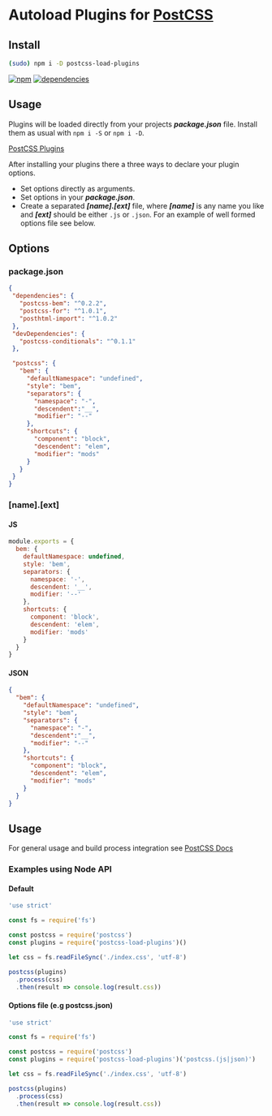 # Autoload Plugins for [PostCSS](https://github.com/postcss/postcss)

## Install

```bash
(sudo) npm i -D postcss-load-plugins
```
[![npm](https://badge.fury.io/js/postcss-load-plugins.svg)](https://badge.fury.io/js/postcss-load-plugins) [![dependencies](https://david-dm.org/michael-ciniawsky/postcss-load-plugins.svg)](https://david-dm.org/michael-ciniawsky/postcss-load-plugins)

## Usage

Plugins will be loaded directly from your projects ***package.json*** file.
Install them as usual with ``` npm i -S ``` or ``` npm i -D ```.

[PostCSS Plugins](https://postcss.parts)

After installing your plugins there a three ways to declare your plugin options.

- Set options directly as arguments.
- Set options in your ***package.json***.
- Create a separated ***[name].[ext]*** file, where ***[name]*** is any name you like and ***[ext]*** should be either ``` .js ``` or ``` .json ```.
For an example of well formed options file see below.

## Options

### package.json

```json
{
 "dependencies": {
   "postcss-bem": "^0.2.2",
   "postcss-for": "^1.0.1",
   "posthtml-import": "^1.0.2"
 },
 "devDependencies": {
   "postcss-conditionals": "^0.1.1"
 },

 "postcss": {
   "bem": {
     "defaultNamespace": "undefined",
     "style": "bem",
     "separators": {
       "namespace": "-",
       "descendent":"__",
       "modifier": "--"
     },
     "shortcuts": {
       "component": "block",
       "descendent": "elem",
       "modifier": "mods"
     }
   }  
 }
}
```

### [name].[ext]

#### JS
```js
module.exports = {
  bem: {
    defaultNamespace: undefined,
    style: 'bem',
    separators: {
      namespace: '-',
      descendent: '__',
      modifier: '--'
    },
    shortcuts: {
      component: 'block',
      descendent: 'elem',
      modifier: 'mods'
    }
  }
}
```
#### JSON

```json
{
  "bem": {
    "defaultNamespace": "undefined",
    "style": "bem",
    "separators": {
      "namespace": "-",
      "descendent":"__",
      "modifier": "--"
    },
    "shortcuts": {
      "component": "block",
      "descendent": "elem",
      "modifier": "mods"
    }
  }
}
```

## Usage
For general usage and build process integration see [PostCSS Docs](https://github.com/postcss/postcss#usage)

### Examples using Node API
#### Default

```js
'use strict'

const fs = require('fs')

const postcss = require('postcss')
const plugins = require('postcss-load-plugins')()

let css = fs.readFileSync('./index.css', 'utf-8')

postcss(plugins)
  .process(css)
  .then(result => console.log(result.css))
```

#### Options file (e.g postcss.json)

```js
'use strict'

const fs = require('fs')

const postcss = require('postcss')
const plugins = require('postcss-load-plugins')('postcss.(js|json)')

let css = fs.readFileSync('./index.css', 'utf-8')

postcss(plugins)
  .process(css)
  .then(result => console.log(result.css))
```
